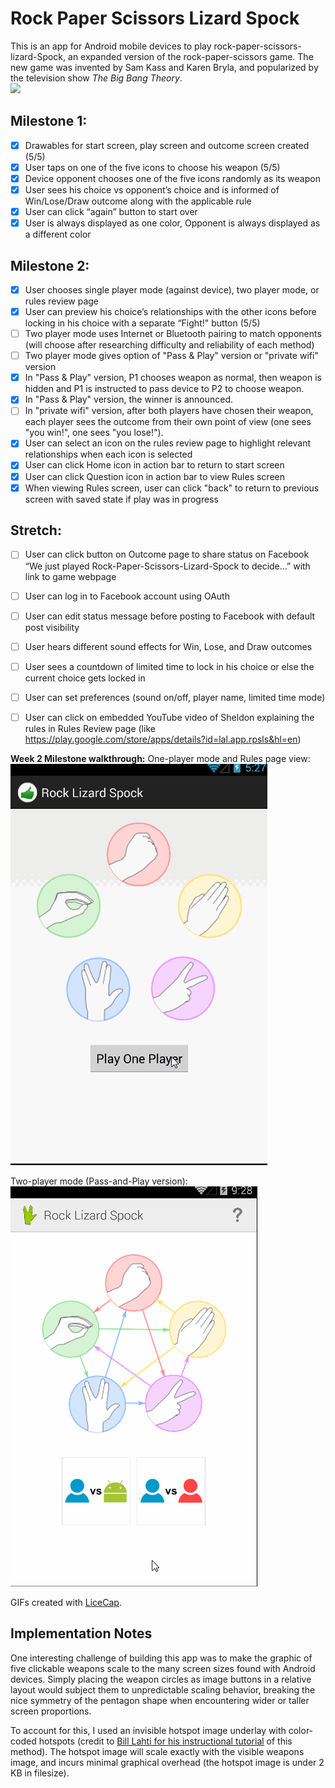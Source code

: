 Rock Paper Scissors Lizard Spock
=================

This is an app for Android mobile devices to play rock-paper-scissors-lizard-Spock, an expanded version of the rock-paper-scissors game.  The new game was invented by Sam Kass and Karen Bryla, and popularized by the television show *The Big Bang Theory*.  
[<img src="http://upload.wikimedia.org/wikipedia/commons/a/ad/Pierre_ciseaux_feuille_l%C3%A9zard_spock_aligned.svg" height="300px">](http://en.wikipedia.org/wiki/Rock-paper-scissors-lizard-Spock)

## Milestone 1:
 * [x] Drawables for start screen, play screen and outcome screen created (5/5)
 * [x] User taps on one of the five icons to choose his weapon (5/5)
 * [x] Device opponent chooses one of the five icons randomly as its weapon
 * [x] User sees his choice vs opponent’s choice and is informed of Win/Lose/Draw outcome along with the applicable rule
 * [x] User can click “again” button to start over
 * [x] User is always displayed as one color, Opponent is always displayed as a different color

## Milestone 2:
 * [x] User chooses single player mode (against device), two player mode, or rules review page
 * [x] User can preview his choice’s relationships with the other icons before locking in his choice with a separate “Fight!" button (5/5)
 * [ ] Two player mode uses Internet or Bluetooth pairing to match opponents (will choose after researching difficulty and reliability of each method)
 * [ ] Two player mode gives option of "Pass & Play" version or "private wifi" version
 * [x] In "Pass & Play" version, P1 chooses weapon as normal, then weapon is hidden and P1 is instructed to pass device to P2 to choose weapon.
 * [x] In "Pass & Play" version, the winner is announced.
 * [ ] In "private wifi" version, after both players have chosen their weapon, each player sees the outcome from their own point of view (one sees "you win!", one sees "you lose!").
 * [x] User can select an icon on the rules review page to highlight relevant relationships when each icon is selected
 * [x] User can click Home icon in action bar to return to start screen
 * [x] User can click Question icon in action bar to view Rules screen
 * [x] When viewing Rules screen, user can click "back" to return to previous screen with saved state if play was in progress

## Stretch:
 * [ ] User can click button on Outcome page to share status on Facebook “We just played Rock-Paper-Scissors-Lizard-Spock to decide…” with link to game webpage
 * [ ] User can log in to Facebook account using OAuth
 * [ ] User can edit status message before posting to Facebook with default post visibility
 * [ ] User hears different sound effects for Win, Lose, and Draw outcomes
 * [ ] User sees a countdown of limited time to lock in his choice or else the current choice gets locked in
 * [ ] User can set preferences (sound on/off, player name, limited time mode)
 * [ ] User can click on embedded YouTube video of Sheldon explaining the rules in Rules Review page (like https://play.google.com/store/apps/details?id=lal.app.rpsls&hl=en)


**Week 2 Milestone walkthrough:**
One-player mode and Rules page view:  
![Video Walkthrough](anim_rock-lizard-spock.gif)

Two-player mode (Pass-and-Play version):  
![Video Walkthrough](anim_rock-lizard-spock2PPass.gif)

GIFs created with [LiceCap](http://www.cockos.com/licecap/).


## Implementation Notes
One interesting challenge of building this app was to make the graphic of five clickable weapons scale to the many screen sizes found with Android devices. Simply placing the weapon circles as image buttons in a relative layout would subject them to unpredictable scaling behavior, breaking the nice symmetry of the pentagon shape when encountering wider or taller screen proportions.

To account for this, I used an invisible hotspot image underlay with color-coded hotspots (credit to [Bill Lahti for his instructional tutorial](http://blahti.wordpress.com/2012/06/26/images-with-clickable-areas/) of this method). The hotspot image will scale exactly with the visible weapons image, and incurs minimal graphical overhead (the hotspot image is under 2 KB in filesize).

